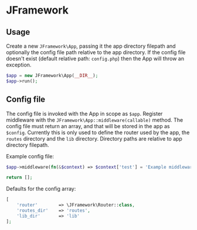 # JFramework
## Usage
Create a new `JFramework\App`, passing it the app directory filepath and optionally the config file path relative to the app directory.
If the config file doesn't exist (default relative path: `config.php`) then the App will throw an exception.

```php
$app = new JFramework\App(__DIR__);
$app->run();
```
## Config file
The config file is invoked with the App in scope as `$app`. Register middleware with the `JFramework\App::middleware(callable)` method.
The config file must return an array, and that will be stored in the app as `$config`. Currently this is only used to define the router used by the app, the `routes` directory and the `lib` directory. Directory paths are relative to app directory filepath.

Example config file:
```php
$app->middleware(fn(&$context) => $context['test'] = 'Example middleware');

return [];
```

Defaults for the config array:
```php
[
	'router'		=> \JFramework\Router::class,
	'routes_dir'	=> 'routes',
	'lib_dir'		=> 'lib'
];
```